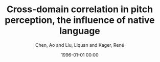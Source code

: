 ---
layout: post
title: Cross-domain correlation in pitch perception, the influence of native language

date: 1996-01-01 00:00
author: Chen, Ao and Liu, Liquan and Kager, René
tags: ["cross-domain correlation","language experience","lexical tones","musical pitch","pitch perception"]
journal: Language Cognition and Neuroscience

link: https://doi.org/10.1080/23273798.2016.1156715

year: 2016
---